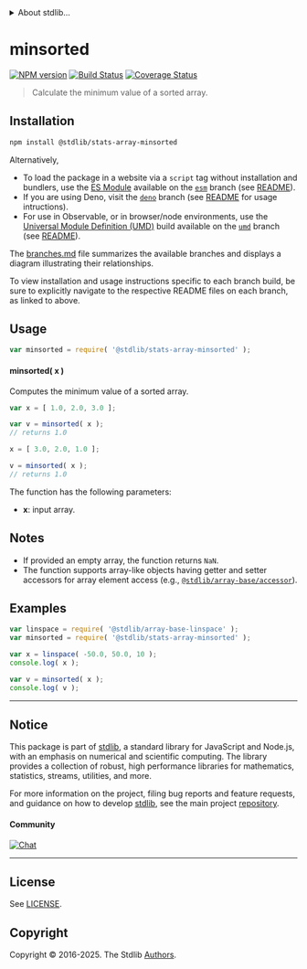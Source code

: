 <!--

@license Apache-2.0

Copyright (c) 2025 The Stdlib Authors.

Licensed under the Apache License, Version 2.0 (the "License");
you may not use this file except in compliance with the License.
You may obtain a copy of the License at

   http://www.apache.org/licenses/LICENSE-2.0

Unless required by applicable law or agreed to in writing, software
distributed under the License is distributed on an "AS IS" BASIS,
WITHOUT WARRANTIES OR CONDITIONS OF ANY KIND, either express or implied.
See the License for the specific language governing permissions and
limitations under the License.

-->


<details>
  <summary>
    About stdlib...
  </summary>
  <p>We believe in a future in which the web is a preferred environment for numerical computation. To help realize this future, we've built stdlib. stdlib is a standard library, with an emphasis on numerical and scientific computation, written in JavaScript (and C) for execution in browsers and in Node.js.</p>
  <p>The library is fully decomposable, being architected in such a way that you can swap out and mix and match APIs and functionality to cater to your exact preferences and use cases.</p>
  <p>When you use stdlib, you can be absolutely certain that you are using the most thorough, rigorous, well-written, studied, documented, tested, measured, and high-quality code out there.</p>
  <p>To join us in bringing numerical computing to the web, get started by checking us out on <a href="https://github.com/stdlib-js/stdlib">GitHub</a>, and please consider <a href="https://opencollective.com/stdlib">financially supporting stdlib</a>. We greatly appreciate your continued support!</p>
</details>

# minsorted

[![NPM version][npm-image]][npm-url] [![Build Status][test-image]][test-url] [![Coverage Status][coverage-image]][coverage-url] <!-- [![dependencies][dependencies-image]][dependencies-url] -->

> Calculate the minimum value of a sorted array.

<section class="intro">

</section>

<!-- /.intro -->

<section class="installation">

## Installation

```bash
npm install @stdlib/stats-array-minsorted
```

Alternatively,

-   To load the package in a website via a `script` tag without installation and bundlers, use the [ES Module][es-module] available on the [`esm`][esm-url] branch (see [README][esm-readme]).
-   If you are using Deno, visit the [`deno`][deno-url] branch (see [README][deno-readme] for usage intructions).
-   For use in Observable, or in browser/node environments, use the [Universal Module Definition (UMD)][umd] build available on the [`umd`][umd-url] branch (see [README][umd-readme]).

The [branches.md][branches-url] file summarizes the available branches and displays a diagram illustrating their relationships.

To view installation and usage instructions specific to each branch build, be sure to explicitly navigate to the respective README files on each branch, as linked to above.

</section>

<section class="usage">

## Usage

```javascript
var minsorted = require( '@stdlib/stats-array-minsorted' );
```

#### minsorted( x )

Computes the minimum value of a sorted array.

```javascript
var x = [ 1.0, 2.0, 3.0 ];

var v = minsorted( x );
// returns 1.0

x = [ 3.0, 2.0, 1.0 ];

v = minsorted( x );
// returns 1.0
```

The function has the following parameters:

-   **x**: input array.

</section>

<!-- /.usage -->

<section class="notes">

## Notes

-   If provided an empty array, the function returns `NaN`.
-   The function supports array-like objects having getter and setter accessors for array element access (e.g., [`@stdlib/array-base/accessor`][@stdlib/array/base/accessor]).

</section>

<!-- /.notes -->

<section class="examples">

## Examples

<!-- eslint no-undef: "error" -->

```javascript
var linspace = require( '@stdlib/array-base-linspace' );
var minsorted = require( '@stdlib/stats-array-minsorted' );

var x = linspace( -50.0, 50.0, 10 );
console.log( x );

var v = minsorted( x );
console.log( v );
```

</section>

<!-- /.examples -->

<!-- Section for related `stdlib` packages. Do not manually edit this section, as it is automatically populated. -->

<section class="related">

</section>

<!-- /.related -->

<!-- Section for all links. Make sure to keep an empty line after the `section` element and another before the `/section` close. -->


<section class="main-repo" >

* * *

## Notice

This package is part of [stdlib][stdlib], a standard library for JavaScript and Node.js, with an emphasis on numerical and scientific computing. The library provides a collection of robust, high performance libraries for mathematics, statistics, streams, utilities, and more.

For more information on the project, filing bug reports and feature requests, and guidance on how to develop [stdlib][stdlib], see the main project [repository][stdlib].

#### Community

[![Chat][chat-image]][chat-url]

---

## License

See [LICENSE][stdlib-license].


## Copyright

Copyright &copy; 2016-2025. The Stdlib [Authors][stdlib-authors].

</section>

<!-- /.stdlib -->

<!-- Section for all links. Make sure to keep an empty line after the `section` element and another before the `/section` close. -->

<section class="links">

[npm-image]: http://img.shields.io/npm/v/@stdlib/stats-array-minsorted.svg
[npm-url]: https://npmjs.org/package/@stdlib/stats-array-minsorted

[test-image]: https://github.com/stdlib-js/stats-array-minsorted/actions/workflows/test.yml/badge.svg?branch=main
[test-url]: https://github.com/stdlib-js/stats-array-minsorted/actions/workflows/test.yml?query=branch:main

[coverage-image]: https://img.shields.io/codecov/c/github/stdlib-js/stats-array-minsorted/main.svg
[coverage-url]: https://codecov.io/github/stdlib-js/stats-array-minsorted?branch=main

<!--

[dependencies-image]: https://img.shields.io/david/stdlib-js/stats-array-minsorted.svg
[dependencies-url]: https://david-dm.org/stdlib-js/stats-array-minsorted/main

-->

[chat-image]: https://img.shields.io/gitter/room/stdlib-js/stdlib.svg
[chat-url]: https://app.gitter.im/#/room/#stdlib-js_stdlib:gitter.im

[stdlib]: https://github.com/stdlib-js/stdlib

[stdlib-authors]: https://github.com/stdlib-js/stdlib/graphs/contributors

[umd]: https://github.com/umdjs/umd
[es-module]: https://developer.mozilla.org/en-US/docs/Web/JavaScript/Guide/Modules

[deno-url]: https://github.com/stdlib-js/stats-array-minsorted/tree/deno
[deno-readme]: https://github.com/stdlib-js/stats-array-minsorted/blob/deno/README.md
[umd-url]: https://github.com/stdlib-js/stats-array-minsorted/tree/umd
[umd-readme]: https://github.com/stdlib-js/stats-array-minsorted/blob/umd/README.md
[esm-url]: https://github.com/stdlib-js/stats-array-minsorted/tree/esm
[esm-readme]: https://github.com/stdlib-js/stats-array-minsorted/blob/esm/README.md
[branches-url]: https://github.com/stdlib-js/stats-array-minsorted/blob/main/branches.md

[stdlib-license]: https://raw.githubusercontent.com/stdlib-js/stats-array-minsorted/main/LICENSE

[@stdlib/array/base/accessor]: https://github.com/stdlib-js/array-base-accessor

</section>

<!-- /.links -->
